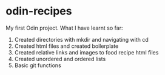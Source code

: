 # odin-recipes
My first Odin project. What I have learnt so far:
1. Created directories with mkdir and navigating with cd
2. Created html files and created boilerplate
3. Created relative links and images to food recipe html files
4. Created unordered and ordered lists
5. Basic git functions